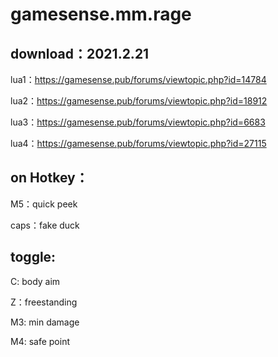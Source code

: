 # gamesense.mm.rage



download：2021.2.21 
---







lua1：https://gamesense.pub/forums/viewtopic.php?id=14784

lua2：https://gamesense.pub/forums/viewtopic.php?id=18912

lua3：https://gamesense.pub/forums/viewtopic.php?id=6683

lua4：https://gamesense.pub/forums/viewtopic.php?id=27115 


on Hotkey：
---
M5：quick peek

caps：fake duck

toggle:
---

C: body aim

Z：freestanding

M3: min damage

M4: safe point

